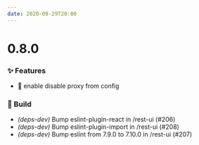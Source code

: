 ```yaml
---
date: 2020-09-29T20:00
---
```


# 0.8.0

<!-- truncate -->

### :sparkles: Features
- 🎸 enable disable proxy from config 


### :wrench: Build

- *(deps-dev)* Bump eslint-plugin-react in /rest-ui (#206)
- *(deps-dev)* Bump eslint-plugin-import in /rest-ui (#208)
- *(deps-dev)* Bump eslint from 7.9.0 to 7.10.0 in /rest-ui (#207)